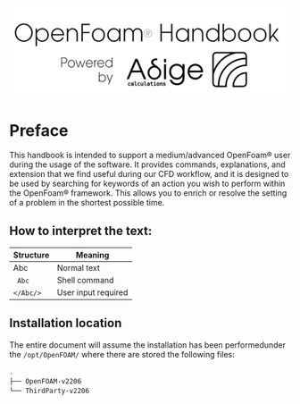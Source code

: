 [![title](images/powered_by_adige.svg)](https://www.adigecalculations.com/)

# Preface
This handbook is intended to support a medium/advanced OpenFoam® user
during the usage of the software. It provides commands, explanations,
and extension that we find useful during our CFD workflow, and it is
designed to be used by searching for keywords of an action you wish to
perform within the OpenFoam® framework. This allows you to enrich or
resolve the setting of a problem in the shortest possible time.

## How to interpret the text:

| Structure    | Meaning             |
| -----------  | ------------------- |
| Abc          | Normal text         |
|``` Abc```    | Shell command       |
|```</Abc/>``` | User input required |


## Installation location

The entire document will assume the installation has been performedunder the
```/opt/OpenFOAM/``` where there are stored the following files:

```sh
.
├── OpenFOAM-v2206
└── ThirdParty-v2206
```
